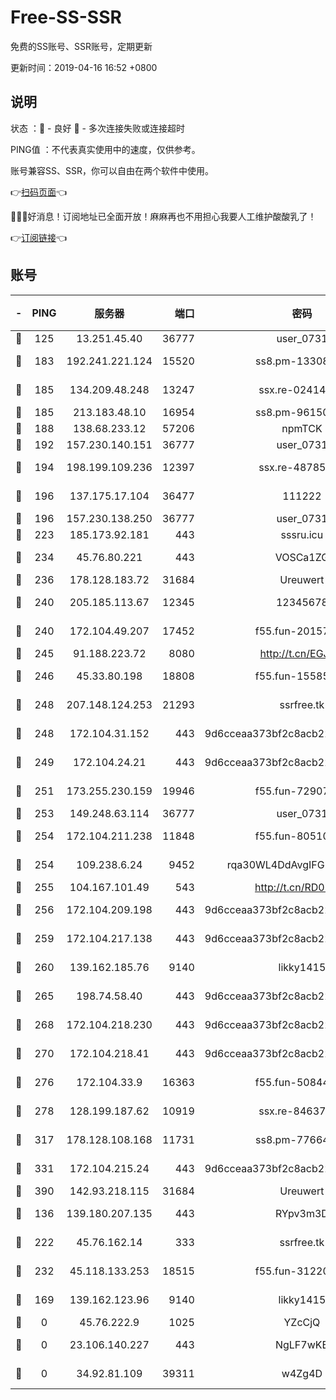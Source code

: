 # Free-SS-SSR

免费的SS账号、SSR账号，定期更新

更新时间：2019-04-16 16:52 +0800

## 说明

状态     ：🙂 - 良好 🙁 - 多次连接失败或连接超时

PING值   ：不代表真实使用中的速度，仅供参考。

账号兼容SS、SSR，你可以自由在两个软件中使用。

👉[扫码页面](https://liesauer.github.io/Free-SS-SSR/)👈

🎉🎉🎉好消息！订阅地址已全面开放！麻麻再也不用担心我要人工维护酸酸乳了！

👉[订阅链接](https://www.liesauer.net/yogurt/subscribe?ACCESS_TOKEN=DAYxR3mMaZAsaqUb)👈

## 账号

|-|PING|服务器|端口|密码|加密方式|区域|
|:----:|:----:|:-----:|-----:|:----:|:----:|:----:|
|🙂|125|13.251.45.40|36777|user_0731|chacha20|SG|
|🙂|183|192.241.221.124|15520|ss8.pm-13308805|aes-256-cfb|US|
|🙂|185|134.209.48.248|13247|ssx.re-02414807|aes-256-cfb|US|
|🙂|185|213.183.48.10|16954|ss8.pm-96150837|rc4-md5|RU|
|🙂|188|138.68.233.12|57206|npmTCK|rc4-md5|US|
|🙂|192|157.230.140.151|36777|user_0731|chacha20|US|
|🙂|194|198.199.109.236|12397|ssx.re-48785024|aes-256-cfb|US|
|🙂|196|137.175.17.104|36477|111222|aes-256-cfb|US|
|🙂|196|157.230.138.250|36777|user_0731|chacha20|US|
|🙂|223|185.173.92.181|443|sssru.icu|rc4-md5|RU|
|🙂|234|45.76.80.221|443|VOSCa1ZG|aes-256-cfb|DE|
|🙂|236|178.128.183.72|31684|Ureuwert|chacha20|US|
|🙂|240|205.185.113.67|12345|12345678|aes-256-cfb|US|
|🙂|240|172.104.49.207|17452|f55.fun-20157942|aes-256-cfb|SG|
|🙂|245|91.188.223.72|8080|http://t.cn/EGJIyrl|rc4-md5|RU|
|🙂|246|45.33.80.198|18808|f55.fun-15585908|aes-256-cfb|US|
|🙂|248|207.148.124.253|21293|ssrfree.tk|aes-256-cfb|SG|
|🙂|248|172.104.31.152|443|9d6cceaa373bf2c8acb22e60b6a58be6|aes-256-cfb|US|
|🙂|249|172.104.24.21|443|9d6cceaa373bf2c8acb22e60b6a58be6|aes-256-cfb|US|
|🙂|251|173.255.230.159|19946|f55.fun-72907812|aes-256-cfb|US|
|🙂|253|149.248.63.114|36777|user_0731|chacha20|CA|
|🙂|254|172.104.211.238|11848|f55.fun-80510832|aes-256-cfb|US|
|🙂|254|109.238.6.24|9452|rqa30WL4DdAvgIFG6Fs3znzTa|aes-256-cfb|FR|
|🙂|255|104.167.101.49|543|http://t.cn/RD0D7sx|rc4-md5|CA|
|🙂|256|172.104.209.198|443|9d6cceaa373bf2c8acb22e60b6a58be6|aes-256-cfb|US|
|🙂|259|172.104.217.138|443|9d6cceaa373bf2c8acb22e60b6a58be6|aes-256-cfb|US|
|🙂|260|139.162.185.76|9140|likky1415|aes-256-cfb|DE|
|🙂|265|198.74.58.40|443|9d6cceaa373bf2c8acb22e60b6a58be6|aes-256-cfb|US|
|🙂|268|172.104.218.230|443|9d6cceaa373bf2c8acb22e60b6a58be6|aes-256-cfb|US|
|🙂|270|172.104.218.41|443|9d6cceaa373bf2c8acb22e60b6a58be6|aes-256-cfb|US|
|🙂|276|172.104.33.9|16363|f55.fun-50844957|aes-256-cfb|SG|
|🙂|278|128.199.187.62|10919|ssx.re-84637462|aes-256-cfb|SG|
|🙂|317|178.128.108.168|11731|ss8.pm-77664011|aes-256-cfb|SG|
|🙂|331|172.104.215.24|443|9d6cceaa373bf2c8acb22e60b6a58be6|aes-256-cfb|US|
|🙂|390|142.93.218.115|31684|Ureuwert|chacha20|IN|
|🙂|136|139.180.207.135|443|RYpv3m3D|aes-256-cfb|JP|
|🙂|222|45.76.162.14|333|ssrfree.tk|aes-256-cfb|SG|
|🙂|232|45.118.133.253|18515|f55.fun-31220969|aes-256-cfb|SG|
|🙁|169|139.162.123.96|9140|likky1415|aes-256-cfb|JP|
|🙁|0|45.76.222.9|1025|YZcCjQ|rc4-md5|JP|
|🙁|0|23.106.140.227|443|NgLF7wKB|aes-256-cfb|US|
|🙁|0|34.92.81.109|39311|w4Zg4D|chacha20-ietf|US|

